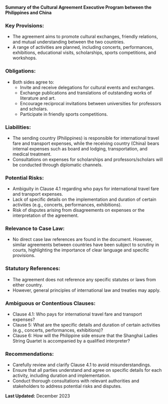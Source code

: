 **Summary of the Cultural Agreement Executive Program between the Philippines and China**

### Key Provisions:

* The agreement aims to promote cultural exchanges, friendly relations, and mutual understanding between the two countries.
* A range of activities are planned, including concerts, performances, exhibitions, educational visits, scholarships, sports competitions, and workshops.

### Obligations:

* Both sides agree to:
	+ Invite and receive delegations for cultural events and exchanges.
	+ Exchange publications and translations of outstanding works of literature and art.
	+ Encourage reciprocal invitations between universities for professors and scholars.
	+ Participate in friendly sports competitions.

### Liabilities:

* The sending country (Philippines) is responsible for international travel fare and transport expenses, while the receiving country (China) bears internal expenses such as board and lodging, transportation, and medical treatment.
* Consultations on expenses for scholarships and professors/scholars will be conducted through diplomatic channels.

### Potential Risks:

* Ambiguity in Clause 4.1 regarding who pays for international travel fare and transport expenses.
* Lack of specific details on the implementation and duration of certain activities (e.g., concerts, performances, exhibitions).
* Risk of disputes arising from disagreements on expenses or the interpretation of the agreement.

### Relevance to Case Law:

* No direct case law references are found in the document. However, similar agreements between countries have been subject to scrutiny in courts, highlighting the importance of clear language and specific provisions.

### Statutory References:

* The agreement does not reference any specific statutes or laws from either country.
* However, general principles of international law and treaties may apply.

### Ambiguous or Contentious Clauses:

* Clause 4.1: Who pays for international travel fare and transport expenses?
* Clause 5: What are the specific details and duration of certain activities (e.g., concerts, performances, exhibitions)?
* Clause 6: How will the Philippine side ensure that the Shanghai Ladies String Quartet is accompanied by a qualified interpreter?

### Recommendations:

* Carefully review and clarify Clause 4.1 to avoid misunderstandings.
* Ensure that all parties understand and agree on specific details for each activity, including duration and implementation.
* Conduct thorough consultations with relevant authorities and stakeholders to address potential risks and disputes.

**Last Updated:** December 2023